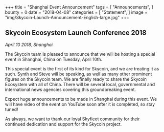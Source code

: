 +++
title = "Shanghai Event Announcement"
tags = [ "Announcements", ]
bounty = 0
date = "2018-04-08"
categories = [ "Statement", ]
image = "img/Skycoin-Launch-Announcement-English-large.jpg"
+++

## Skycoin Ecosystem Launch Conference 2018

*April 10 2018, Shanghai*

The Skycoin team is pleased to announce that we will be hosting a special event in Shanghai, China on Tuesday, April 10th.

This special event is the first of its kind for Skycoin, and we are treating it as such.
Synth and Steve will be speaking, as well as many other prominent figures on the Skycoin team.
We are finally ready to share the Skycoin Ecosystem with all of China. There will be several local, governmental and international news agencies covering this groundbreaking event.

Expect huge announcements to be made in Shanghai during this event.
We will have video of the event on YouTube soon after it is completed, so stay tuned!

As always, we want to thank our loyal Skyfleet community for their continued dedication and support for the Skycoin project.

